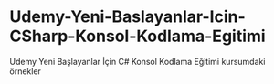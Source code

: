 # Udemy-Yeni-Baslayanlar-Icin-CSharp-Konsol-Kodlama-Egitimi
Udemy Yeni Başlayanlar İçin C# Konsol Kodlama Eğitimi kursumdaki örnekler
